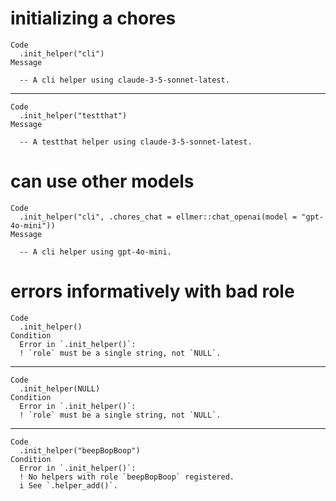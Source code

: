 # initializing a chores

    Code
      .init_helper("cli")
    Message
      
      -- A cli helper using claude-3-5-sonnet-latest. 

---

    Code
      .init_helper("testthat")
    Message
      
      -- A testthat helper using claude-3-5-sonnet-latest. 

# can use other models

    Code
      .init_helper("cli", .chores_chat = ellmer::chat_openai(model = "gpt-4o-mini"))
    Message
      
      -- A cli helper using gpt-4o-mini. 

# errors informatively with bad role

    Code
      .init_helper()
    Condition
      Error in `.init_helper()`:
      ! `role` must be a single string, not `NULL`.

---

    Code
      .init_helper(NULL)
    Condition
      Error in `.init_helper()`:
      ! `role` must be a single string, not `NULL`.

---

    Code
      .init_helper("beepBopBoop")
    Condition
      Error in `.init_helper()`:
      ! No helpers with role `beepBopBoop` registered.
      i See `.helper_add()`.

